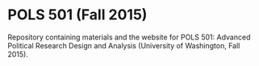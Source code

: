 # POLS 501 (Fall 2015)

Repository containing materials and the website for POLS 501: Advanced Political Research Design and Analysis (University of Washington, Fall 2015).
